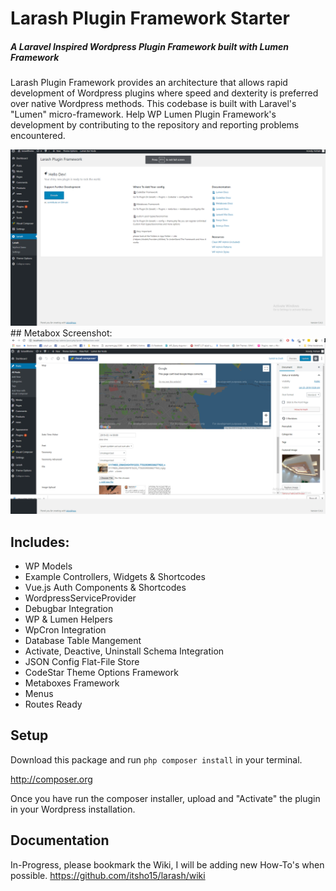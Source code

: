 # Larash Plugin Framework Starter

##### A Laravel Inspired Wordpress Plugin Framework built with Lumen Framework

Larash Plugin Framework provides an architecture that allows rapid development of Wordpress plugins where speed and dexterity is preferred over native Wordpress methods. This codebase is built with Laravel's "Lumen" micro-framework.  Help WP Lumen Plugin Framework's development by contributing to the repository and reporting problems encountered.

<div align="center">
    <img src="resources/assets/screenshots/preview.png" </img> 
</div>
## Metabox Screenshot:
<div align="center">
    <img src="resources/assets/screenshots/metabox.png" </img> 
</div>

## Includes:
* WP Models
* Example Controllers, Widgets & Shortcodes
* Vue.js Auth Components & Shortcodes
* WordpressServiceProvider
* Debugbar Integration
* WP & Lumen Helpers
* WpCron Integration
* Database Table Mangement
* Activate, Deactive, Uninstall Schema Integration
* JSON Config Flat-File Store
* CodeStar Theme Options Framework
* Metaboxes Framework
* Menus
* Routes Ready

## Setup

Download this package and run ```php composer install``` in your terminal.

http://composer.org

Once you have run the composer installer, upload and "Activate" the plugin in your Wordpress installation.

## Documentation

In-Progress, please bookmark the Wiki, I will be adding new How-To's when possible.
https://github.com/itsho15/larash/wiki

